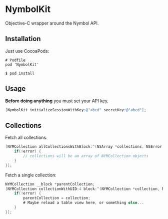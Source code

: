 # NymbolKit

Objective-C wrapper around the Nymbol API.

## Installation

Just use CocoaPods:

```
# Podfile
pod 'NymbolKit'
```

`$ pod install`

## Usage

**Before doing anything** you must set your API key.

```objectivec
[NymbolKit initializeSessionWithKey:@"abcd" secretKey:@"abcd"];
```

## Collections

Fetch all collections:

```objectivec
[NYMCollection allCollectionsWithBlock:^(NSArray *collections, NSError *error) {
    if(!error) {
        // collections will be an array of NYMCollection objects
    }
}];
```

Fetch a single collection:

```objectivec
NYMCollection __block *parentCollection;
[NYMCollection collectionWithUID:4 block:^(NYMCollection *collection, NSError *error) {
    if(!error) {
        parentCollection = collection;
        # Maybe reload a table view here, or something else...
    }
}];
```
